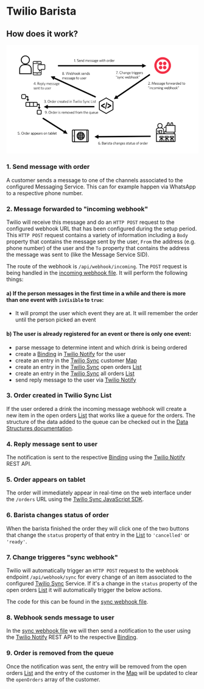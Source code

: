 # Twilio Barista

## How does it work?

![Diagram](../resources/barista-diagram.png)

### 1. Send message with order

A customer sends a message to one of the channels associated to the configured Messaging Service. This can for example happen via WhatsApp to a respective phone number.

### 2. Message forwarded to "incoming webhook"

Twilio will receive this message and do an `HTTP POST` request to the configured webhook URL that has been configured during the setup period. This `HTTP POST` request contains a variety of information including a `Body` property that contains the message sent by the user, `From` the address (e.g. phone number) of the user and the `To` property that contains the address the message was sent to (like the Message Service SID).

The route of the webhook is `/api/webhook/incoming`. The `POST` request is being handled in the [incoming webhook file]. It will perform the following things:

#### a) If the person messages in the first time in a while and there is more than one event with `isVisible` to `true`:

* It will prompt the user which event they are at. It will remember the order until the person picked an event

#### b) The user is already registered for an event or there is only one event:

* parse message to determine intent and which drink is being ordered
* create a [Binding] in [Twilio Notify] for the user
* create an entry in the [Twilio Sync] customer [Map]
* create an entry in the [Twilio Sync] open orders [List]
* create an entry in the [Twilio Sync] all orders [List]
* send reply message to the user via [Twilio Notify]

### 3. Order created in Twilio Sync List

If the user ordered a drink the incoming message webhook will create a new item in the open orders [List] that works like a queue for the orders. The structure of the data added to the queue can be checked out in the [Data Structures documentation].

### 4. Reply message sent to user

The notification is sent to the respective [Binding] using the [Twilio Notify] REST API.

### 5. Order appears on tablet

The order will immediately appear in real-time on the web interface under the `/orders` URL using the [Twilio Sync JavaScript SDK].

### 6. Barista changes status of order

When the barista finished the order they will click one of the two buttons that change the `status` property of that entry in the [List] to `'cancelled'` or `'ready'`.

### 7. Change triggeres "sync webhook"

Twilio will automatically trigger an `HTTP POST` request to the webhook endpoint `/api/webhook/sync` for every change of an item associated to the configured [Twilio Sync] Service. If it's a change in the `status` property of the open orders [List] it will automatically trigger the below actions.

The code for this can be found in the [sync webhook file].

### 8. Webhook sends message to user

In the [sync webhook file] we will then send a notification to the user using the [Twilio Notify] REST API to the respective [Binding].

### 9. Order is removed from the queue

Once the notification was sent, the entry will be removed from the open orders [List] and the entry of the customer in the [Map] will be updated to clear the `openOrders` array of the customer.

[incoming webhook file]: ../server/api/webhooks/incoming.js
[sync webhook file]: ../server/api/webhooks/sync.js
[twilio notify]: https://www.twilio.com/notify
[twilio sync]: https://www.twilio.com/sync
[binding]: https://www.twilio.com/docs/api/notify/rest/bindings
[map]: https://www.twilio.com/docs/api/sync/rest/maps
[list]: https://www.twilio.com/docs/api/sync/rest/lists
[data structures documentation]: DATA_STRUCTURES.md
[twilio sync javascript sdk]: https://www.twilio.com/docs/api/sync/quickstart-js

